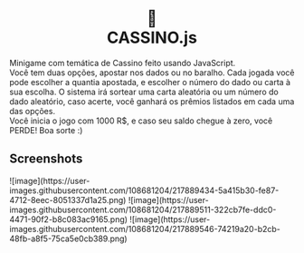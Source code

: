 <h1 align="center">
 🎰<br>CASSINO.js
</h1>
Minigame com temática de Cassino feito usando JavaScript. <br>
Você tem duas opções, apostar nos dados ou no baralho. Cada jogada você pode escolher a quantia apostada, e escolher o número do dado ou carta à sua escolha. O sistema irá sortear uma carta aleatória ou um número do dado aleatório, caso acerte, você ganhará os prêmios listados em cada uma das opções. <br> Você inicia o jogo com 1000 R$, e caso seu saldo chegue à zero, você PERDE! Boa sorte :) <br> <h2> Screenshots </h2>
![image](https://user-images.githubusercontent.com/108681204/217889434-5a415b30-fe87-4712-8eec-8051337d1a25.png)
![image](https://user-images.githubusercontent.com/108681204/217889511-322cb7fe-ddc0-4471-90f2-b8c083ac9165.png)
![image](https://user-images.githubusercontent.com/108681204/217889546-74219a20-b2cb-48fb-a8f5-75ca5e0cb389.png)
